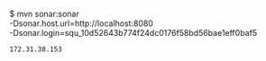 $ mvn sonar:sonar \
    -Dsonar.host.url=http://localhost:8080 \
    -Dsonar.login=squ_10d52643b774f24dc0176f58bd56bae1eff0baf5
    
    172.31.38.153